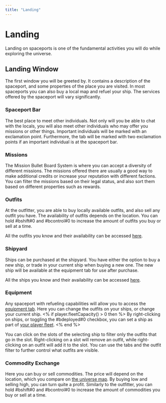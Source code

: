 ```yaml
---
title: "Landing"
---
```

# Landing

Landing on spaceports is one of the fundamental activities you will do while exploring the universe.

## Landing Window

The first window you will be greeted by.
It contains a description of the spaceport, and some properties of the place you are visited.
In most spaceports you can also buy a local map and refuel your ship.
The services offered by the spaceport will vary significantly.

### Spaceport Bar

The best place to meet other individuals.
Not only will you be able to chat with the locals, you will also meet other individuals who may offer you missions or other things.
Important individuals will be marked with an exclamation point.
Furthermore, the tab will be marked with two exclamation points if an important individual is at the spaceport bar.

### Missions

The Mission Bullet Board System is where you can accept a diversity of different missions.
The missions offered there are usually a good way to make additional credits or increase your reputation with different factions.
You can filter the missions based on their legal status, and also sort them based on different properties such as rewards.

### Outfits

At the outfitter, you are able to buy locally available outfits, and also sell any outfit you have.
The availability of outfits depends on the location.
You can hold #bshift#0 and #bcontrol#0 to increase the amount of outfits you buy or sell at a time.

All the outfits you know and their availability can be accessed [here](outfits).

### Shipyard

Ships can be purchased at the shipyard.
You have either the option to buy a new ship, or trade in your current ship when buying a new one.
The new ship will be available at the equipment tab for use after purchase.

All the ships you know and their availability can be accessed [here](ships).

### Equipment

Any spaceport with refueling capabilities will allow you to access the [equipment tab](mechanics/equipment).
Here you can change the outfits on your ships, or change your current ship.
<% if player.fleetCapacity() > 0 then %>
By right-clicking on ships, or toggling the #bdeployed#0 checkbox, you can set a ship as part of [your player fleet](mechanics/playerfleet).
<% end %>

You can click on the slots of the selecting ship to filter only the outfits that go in the slot.
Right-clicking on a slot will remove an outfit, while right-clicking on an outfit will add it to the slot.
You can use the tabs and the outfit filter to further control what outfits are visible.

### Commodity Exchange

Here you can buy or sell commodities.
The price will depend on the location, which you compare on [the universe map](mechanics/map).
By buying low and selling high, you can turn quite a profit.
Similarly to the outfitter, you can hold #bshift#0 and #bcontrol#0 to increase the amount of commodities you buy or sell at a time.
